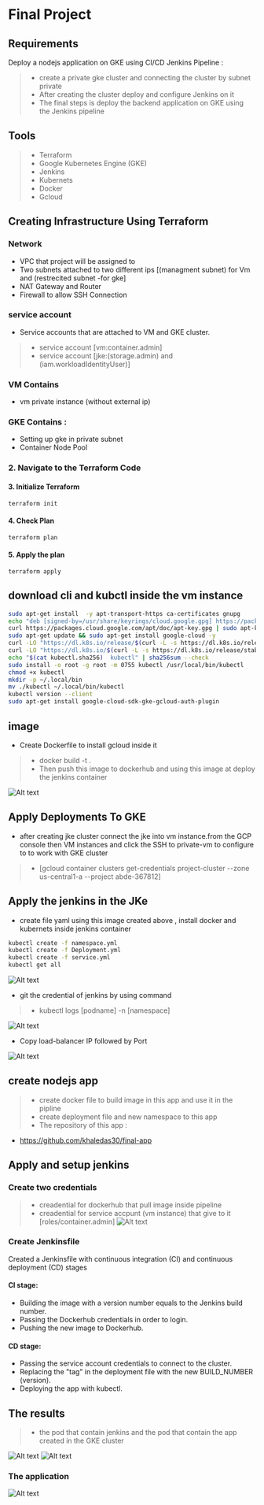 # Final Project 
## Requirements
Deploy a nodejs application on GKE using CI/CD Jenkins Pipeline :
> - create a private gke cluster and connecting the cluster by subnet private 
> - After creating the cluster deploy and configure Jenkins on it 
> - The final steps is deploy the backend application on GKE using the Jenkins pipeline

## Tools
> - Terraform
> - Google Kubernetes Engine (GKE)
> - Jenkins
> - Kubernets
> - Docker
> - Gcloud

## Creating Infrastructure Using Terraform
### Network
- VPC that project will be assigned to
- Two subnets attached to two different ips [(managment subnet) for Vm and (restrecited subnet -for gke]
- NAT Gateway and Router
- Firewall to allow SSH Connection

### service account
- Service accounts that are attached to VM and GKE cluster.
> - service account [vm:container.admin]
> - service account [jke:(storage.admin) and (iam.workloadIdentityUser)]

### VM  Contains 
- vm private instance (without external ip)
### GKE  Contains  :
- Setting up gke in private subnet
- Container Node Pool

### 2. Navigate to the Terraform Code

#### 3. Initialize Terraform
```
terraform init
```

#### 4. Check Plan
```
terraform plan
```
#### 5. Apply the plan 
```
terraform apply
```
## download cli and kubctl inside the vm instance 
```bash
sudo apt-get install  -y apt-transport-https ca-certificates gnupg
echo "deb [signed-by=/usr/share/keyrings/cloud.google.gpg] https://packages.cloud.google.com/apt cloud-sdk main" | sudo tee -a /etc/apt/sources.list.d/google-cloud-sdk.list
curl https://packages.cloud.google.com/apt/doc/apt-key.gpg | sudo apt-key --keyring /usr/share/keyrings/cloud.google.gpg add -
sudo apt-get update && sudo apt-get install google-cloud -y
curl -LO "https://dl.k8s.io/release/$(curl -L -s https://dl.k8s.io/release/stable.txt)/bin/linux/amd64/kubectl"
curl -LO "https://dl.k8s.io/$(curl -L -s https://dl.k8s.io/release/stable.txt)/bin/linux/amd64/kubectl.sha256"
echo "$(cat kubectl.sha256)  kubectl" | sha256sum --check
sudo install -o root -g root -m 0755 kubectl /usr/local/bin/kubectl
chmod +x kubectl
mkdir -p ~/.local/bin
mv ./kubectl ~/.local/bin/kubectl
kubectl version --client
sudo apt-get install google-cloud-sdk-gke-gcloud-auth-plugin
```

## image 
- Create Dockerfile to install gcloud inside it 
> - docker build -t <name> .
> - Then push this image to dockerhub and using this image at deploy the jenkins container 

![Alt text](./screenshots/dockerhub.png)

## Apply Deployments To GKE

- after creating jke cluster connect the jke into vm instance.from the GCP console then VM instances and click the SSH to private-vm to configure to to work with GKE cluster  
> - [gcloud container clusters get-credentials project-cluster --zone us-central1-a --project abde-367812] 


## Apply the jenkins in the JKe 

- create file yaml using this image created above , install docker and kubernets inside jenkins container 
```bash
kubectl create -f namespace.yml
kubectl create -f Deployment.yml
kubectl create -f service.yml
kubectl get all
```

![Alt text](./screenshots/deploy.png)
- git the credential of jenkins by using command 
> - kubectl logs [podname] -n [namespace]

![Alt text](./screenshots/logs.png)

- Copy load-balancer IP followed by Port


![Alt text](screenshots/jenkins.png)

## create nodejs app
> - create docker file to build image in this app and use it in the pipline 
> - create deployment file and new namespace to this app 
> - The repository of this app :
- https://github.com/khaledas30/final-app

## Apply and setup jenkins 

### Create two credentials 
> - creadential for dockerhub that pull image inside pipeline 
> - creadential for service accpunt (vm instance) that give to it [roles/container.admin] 
![Alt text](./screenshots/credentials.png)

### Create Jenkinsfile

Created a Jenkinsfile with continuous integration (CI) and continuous deployment (CD) stages

#### CI stage:
 
- Building the image with a version number equals to the Jenkins build number. 
- Passing the Dockerhub credentials in order to login.
- Pushing the new image to Dockerhub.

#### CD stage:

- Passing the service account credentials to connect to the cluster.
- Replacing the "tag" in the deployment file with the new BUILD_NUMBER (version).
- Deploying the app with kubectl.

## The results 

> - the pod that contain jenkins and the pod that contain the app created in the GKE cluster 

![Alt text](./screenshots/workload.png)
![Alt text](./screenshots/svc-ingress.png)

### The application 

![Alt text](./screenshots/app.png)
